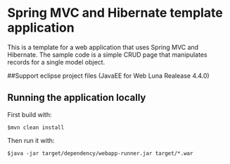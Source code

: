 
# Spring MVC and Hibernate template application

This is a template for a web application that uses Spring MVC and Hibernate. The sample code is a simple CRUD page that manipulates records for a single model object.

##Support eclipse project files (JavaEE for Web Luna Realease 4.4.0)


## Running the application locally

First build with:

    $mvn clean install

Then run it with:

    $java -jar target/dependency/webapp-runner.jar target/*.war


